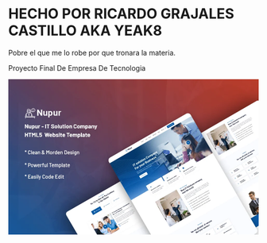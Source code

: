 # HECHO POR RICARDO GRAJALES CASTILLO AKA YEAK8

Pobre el que me lo robe por que tronara la materia.

Proyecto Final De Empresa De Tecnologia

![Screenshot_1717207538](https://raw.githubusercontent.com/Yeak8/Empresa_De_Tecnologia_Proyecto-final_Centina/refs/heads/main/assets/images/Empresa_De_Tecnologia_Proyecto-final_Centina.webp)

